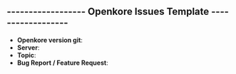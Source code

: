 
## ------------------ Openkore Issues Template ------------------


* **Openkore version git**: 
* **Server**: 
* **Topic**:
* **Bug Report / Feature Request**: 

